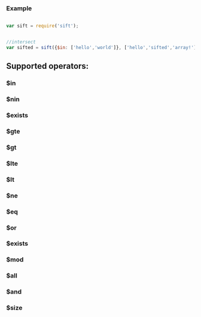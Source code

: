 
### Example

```javascript

var sift = require('sift');


//intersect
var sifted = sift({$in: ['hello','world']}, ['hello','sifted','array!']); //['hello']


```


## Supported operators:


### $in

### $nin

### $exists

### $gte

### $gt

### $lte

### $lt

### $ne

### $eq

### $or

### $exists

### $mod

### $all

### $and


### $size



